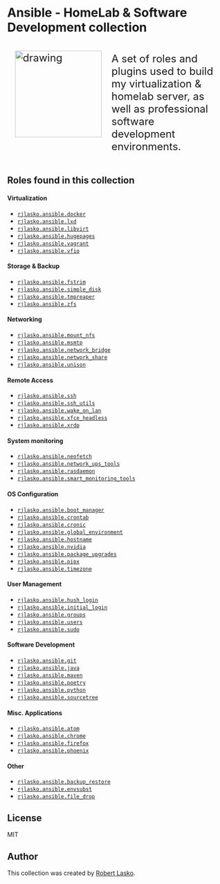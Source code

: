 # Ansible - HomeLab & Software Development collection

<div>
	<div class="flex-container" style="display:flex; flex-direction:row; font-size:24px; padding:10px;">
		<img src="https://raw.githubusercontent.com/rjlasko/ansible-roles/master/logo.png" alt="drawing" width="200px" height="200px" align="left" style="padding:8px;"/>
		<div style="margin: auto;padding:12px;">
			A set of roles and plugins used to build my virtualization & homelab server, as well as professional software development environments.
		</div>
	</div>
	<div style="white-space:nowrap"/>
</div>

## Roles found in this collection

#### Virtualization
- [`rjlasko.ansible.docker`](https://github.com/rjlasko/ansible/blob/master/roles/docker/README.md)
- [`rjlasko.ansible.lxd`]()
- [`rjlasko.ansible.libvirt`]()
- [`rjlasko.ansible.hugepages`]()
- [`rjlasko.ansible.vagrant`]()
- [`rjlasko.ansible.vfio`]()

#### Storage & Backup
- [`rjlasko.ansible.fstrim`]()
- [`rjlasko.ansible.simple_disk`]()
- [`rjlasko.ansible.tmpreaper`]()
- [`rjlasko.ansible.zfs`]()

#### Networking
- [`rjlasko.ansible.mount_nfs`]()
- [`rjlasko.ansible.msmtp`]()
- [`rjlasko.ansible.network_bridge`]()
- [`rjlasko.ansible.network_share`]()
- [`rjlasko.ansible.unison`]()

#### Remote Access
- [`rjlasko.ansible.ssh`]()
- [`rjlasko.ansible.ssh_utils`]()
- [`rjlasko.ansible.wake_on_lan`]()
- [`rjlasko.ansible.xfce_headless`]()
- [`rjlasko.ansible.xrdp`]()

#### System monitoring
- [`rjlasko.ansible.neofetch`]()
- [`rjlasko.ansible.network_ups_tools`]()
- [`rjlasko.ansible.rasdaemon`]()
- [`rjlasko.ansible.smart_monitoring_tools`]()

#### OS Configuration
- [`rjlasko.ansible.boot_manager`]()
- [`rjlasko.ansible.crontab`]()
- [`rjlasko.ansible.cronic`]()
- [`rjlasko.ansible.global_environment`]()
- [`rjlasko.ansible.hostname`]()
- [`rjlasko.ansible.nvidia`]()
- [`rjlasko.ansible.package_upgrades`]()
- [`rjlasko.ansible.pipx`]()
- [`rjlasko.ansible.timezone`]()

#### User Management
- [`rjlasko.ansible.hush_login`]()
- [`rjlasko.ansible.initial_login`]()
- [`rjlasko.ansible.groups`]()
- [`rjlasko.ansible.users`]()
- [`rjlasko.ansible.sudo`]()

#### Software Development
- [`rjlasko.ansible.git`]()
- [`rjlasko.ansible.java`]()
- [`rjlasko.ansible.maven`]()
- [`rjlasko.ansible.poetry`]()
- [`rjlasko.ansible.python`]()
- [`rjlasko.ansible.sourcetree`]()

#### Misc. Applications
- [`rjlasko.ansible.atom`]()
- [`rjlasko.ansible.chrome`]()
- [`rjlasko.ansible.firefox`]()
- [`rjlasko.ansible.phoenix`]()

#### Other
- [`rjlasko.ansible.backup_restore`]()
- [`rjlasko.ansible.envsubst`]()
- [`rjlasko.ansible.file_drop`]()

## License

MIT

## Author

This collection was created by [Robert Lasko](http://www.linkedin.com/in/rjlasko).
